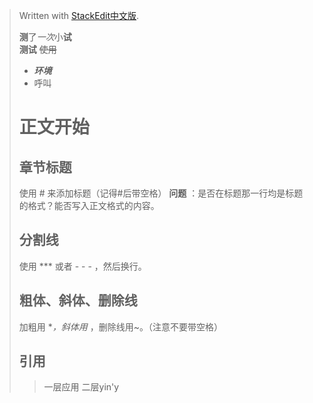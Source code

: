 


> Written with [StackEdit中文版](https://stackedit.cn/).
>
> **测**了*一次*小**试**  
> **测试** ~~使用~~  
> + ***环境***  
> + 呼叫
>  # 正文开始  
>   ## 章节标题  
>   使用 # 来添加标题（记得#后带空格）
>   **问题** ：是否在标题那一行均是标题的格式？能否写入正文格式的内容。  
>   
>  ## 分割线  
>  使用 *** 或者 - - - ，然后换行。
>  
>  ## 粗体、斜体、删除线  
>  加粗用 **，斜体用* ，删除线用~。（注意不要带空格）
>  
>  ## 引用  
>  >  一层应用
>  二层yin'y

 

 

<!--stackedit_data:
eyJoaXN0b3J5IjpbMTA3NTg5NjUxMCwtMTE3MjExNjIwMywxNT
YxODc5MjUsMTA3NzcxMzM5OSwxMzk2NTQ1NjMwLC02NTQ1NDk0
OTcsMjA5MDI3NjMzNyw0NDA5MDU2MTldfQ==
-->